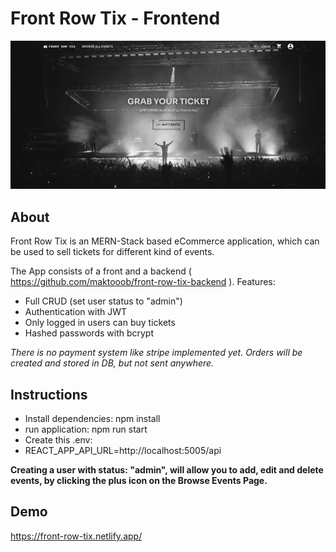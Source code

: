 # Front Row Tix - Frontend
![Screenshot of Front Row Tix UI](https://raw.githubusercontent.com/maktooob/front-row-tix-frontend/main/src/images/Screenshot%202022-09-01%20at%2014.24.04.png)

## About

Front Row Tix is an MERN-Stack based eCommerce application, which can be used to sell tickets for different kind of events. 

The App consists of a front and a backend ( https://github.com/maktooob/front-row-tix-backend ).
Features: 

- Full CRUD (set user status to "admin")
- Authentication with JWT
- Only logged in users can buy tickets
- Hashed passwords with bcrypt

*There is no payment system like stripe implemented yet. Orders will be created and stored in DB, but not sent anywhere.*

## Instructions

- Install dependencies: npm install
- run application: npm run start
- Create this .env:
- REACT_APP_API_URL=http://localhost:5005/api

**Creating a user with status: "admin", will allow you to add, edit and delete events, by clicking the plus icon on the Browse Events Page.**

## Demo

https://front-row-tix.netlify.app/
